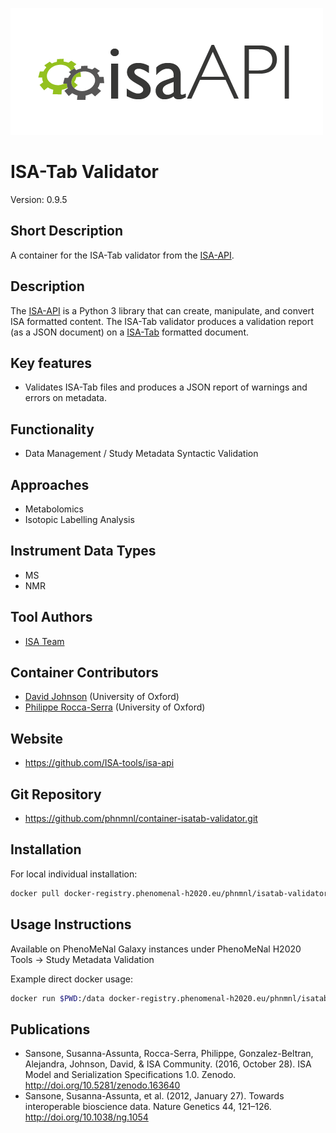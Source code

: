 ![Logo](isa-api_logo.png)

# ISA-Tab Validator
Version: 0.9.5

## Short Description

A container for the ISA-Tab validator from the 
[ISA-API](http://github.com/ISA-tools/isa-api).

## Description

The [ISA-API](http://github.com/ISA-tools/isa-api) is a Python 3 library that 
can create, manipulate, and convert ISA formatted content. The ISA-Tab
validator produces a validation report (as a JSON document) on a 
[ISA-Tab](http://isa-specs.readthedocs.io/en/latest/isatab.html) formatted 
document.

## Key features

- Validates ISA-Tab files and produces a JSON report of warnings and errors on 
metadata.

## Functionality

- Data Management / Study Metadata Syntactic Validation

## Approaches

- Metabolomics
- Isotopic Labelling Analysis

## Instrument Data Types

- MS
- NMR

## Tool Authors

- [ISA Team](http://isa-tools.org)

## Container Contributors

- [David Johnson](https://github.com/djcomlab) (University of Oxford)
- [Philippe Rocca-Serra](https://github.com/proccaserra) (University of Oxford)

## Website

- https://github.com/ISA-tools/isa-api


## Git Repository

- https://github.com/phnmnl/container-isatab-validator.git

## Installation 

For local individual installation:

```bash
docker pull docker-registry.phenomenal-h2020.eu/phnmnl/isatab-validator
```

## Usage Instructions

Available on PhenoMeNal Galaxy instances under PhenoMeNal H2020 Tools -> Study 
Metadata Validation

Example direct docker usage:

```bash
docker run $PWD:/data docker-registry.phenomenal-h2020.eu/phnmnl/isatab-validator /data/isatab_files/
```

## Publications

- Sansone, Susanna-Assunta, Rocca-Serra, Philippe, Gonzalez-Beltran, Alejandra, 
Johnson, David, &amp; ISA Community. (2016, October 28). ISA Model and 
Serialization Specifications 1.0. Zenodo. http://doi.org/10.5281/zenodo.163640
- Sansone, Susanna-Assunta, et al. (2012, January 27). Towards interoperable 
bioscience data. Nature Genetics 44, 121–126. http://doi.org/10.1038/ng.1054
